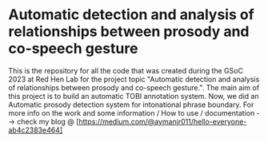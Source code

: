 # Automatic detection and analysis of relationships between prosody and co-speech gesture

This is the repository for all the code that was created during the GSoC 2023 at Red Hen Lab for the project topic "Automatic detection and analysis of relationships between prosody and co-speech gesture.". The main aim of this project is to build an automatic TOBI annotation system.
Now, we did an Automatic prosody detection system for intonational phrase boundary.
For more info on the work and some information / How to use / documentation --> check my blog @ [https://medium.com/@aymanjr011/hello-everyone-ab4c2383e464]
